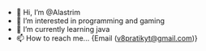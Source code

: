 - 👋 Hi, I’m @Alastrim
- 👀 I’m interested in programming and gaming
- 🌱 I’m currently learning java
- 📫 How to reach me... {Email (v8pratikyt@gmail.com)}

<!---
VolT8/VolT8 is a ✨ special ✨ repository because its `README.md` (this file) appears on your GitHub profile.
You can click the Preview link to take a look at your changes.
--->
